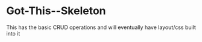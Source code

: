 # Got-This--Skeleton
This has the basic CRUD operations and will eventually have layout/css built into it
